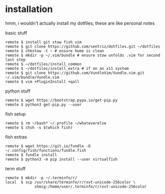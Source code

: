 # installation 
hmm, i wouldn't actually install my dotfiles, these are like personal notes

basic stuff

    remote $ install git stow fish vim
    remote $ git clone https://github.com/sentriz/dotfiles.git ~/dotfiles
    remote $ chkstow -t ~ # ensure home is clean
    remote $ mkdir -p ~/.vim/bundle # ensure stow unfolds .vim for second last step
    remote $ ~/dotfiles/install_common
    remote $ ~/dotfiles/install_extra # if on an x11 system
    remote $ git clone https://github.com/VundleVim/Vundle.vim.git ~/.vim/bundle/Vundle.vim
    remote $ vim +PluginInstall +qall
    
python stuff

    remote $ wget https://bootstrap.pypa.io/get-pip.py
    remote $ python3 get-pip.py --user
    
fish setup

    remote $ rm ~/bash* ~/.profile ~/whateverelse
    remote $ chsh -s $(which fish)

fish extras
    
    remote $ wget https://git.io/fundle -O ~/.config/fish/functions/fundle.fish
    remote $ fundle install
    remote $ python3 -m pip install --user virtualfish

term stuff

    remote $ mkdir -p ~/.terminfo/r/
    local  $ scp /usr/share/terminfo/r/rxvt-unicode-256color \
                 shmig:/home/user/.terminfo/r/rxvt-unicode-256color
